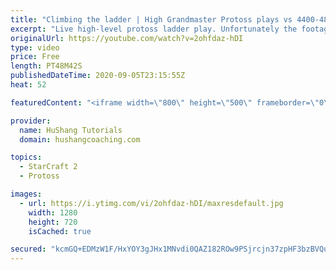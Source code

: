 ```yaml
---
title: "Climbing the ladder | High Grandmaster Protoss plays vs 4400-4800 players"
excerpt: "Live high-level protoss ladder play. Unfortunately the footage came out quite choppy at some points and I was considering just not posting today, but I will post it anyways in case a few of you want to watch still. I'm trying to figure out what the cause of the lag is and hopefully I can get some cleaner"
originalUrl: https://youtube.com/watch?v=2ohfdaz-hDI
type: video
price: Free
length: PT48M42S
publishedDateTime: 2020-09-05T23:15:55Z
heat: 52

featuredContent: "<iframe width=\"800\" height=\"500\" frameborder=\"0\" src=\"https://www.youtube.com/embed/2ohfdaz-hDI\" allow=\"accelerometer; autoplay; encrypted-media; gyroscope; picture-in-picture\" allowfullscreen></iframe>"

provider:
  name: HuShang Tutorials
  domain: hushangcoaching.com

topics:
  - StarCraft 2
  - Protoss

images:
  - url: https://i.ytimg.com/vi/2ohfdaz-hDI/maxresdefault.jpg
    width: 1280
    height: 720
    isCached: true

secured: "kcmGQ+EDMzW1F/HxYOY3gJHx1MNvdi0QAZ182ROw9PSjrcjn37zpHF3bzBVQuWzzsdlIl6jQ3Wcc3P/WEHoEadXQYAqvcbjOFEfVQIsUi1mYLzwBY74J0hx4oF6E+Uu3SfHx/rJ/fbD99XTrXdpvN0PhZyC6sj9ccLYvPShqcy8QpF0wHDlz4BKPxBvsoazSMlnUA5TQLn3R4AnUJfMyMLHaNH7TlOsULCYPISGgNIhTAxXsMaD5qkSUMHigtdccVRJibE79zGQfePDdSFpQpC1Li7s7V6FMAbVZfHya7Xqq5FxAUZOIsUF/GvmPCwiw4jFjWMP2r/CmjA3lcFY4kmUx5W07UBmCaDHEjKhg1TzrxN/e36mds/4Mt2XrR3K8OBsYIT7Bz9i6BhZekaOb/SB0w8LZc9q3AVpMv3cUVwE=;V/C/ZrRx6aMQR+YXb9Ej6g=="
---
```


